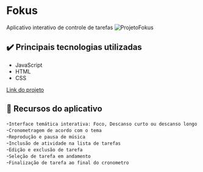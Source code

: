 # Fokus
Aplicativo interativo de controle de tarefas
![ProjetoFokus](https://github.com/user-attachments/assets/4a63cea8-d920-4a40-82fe-16181ebe4879)  


## ✔️ Principais tecnologias utilizadas

* JavaScript
* HTML
* CSS


<a href="https://projeto-fokus-hazel.vercel.app/"> Link do projeto <a/>

## 🔨 Recursos do aplicativo
-`Interface temática interativa: Foco, Descanso curto ou descanso longo`  
-`Cronometragem de acordo com o tema`  
-`Reprodução e pausa de música`  
-`Inclusão de atividade na lista de tarefas`  
-`Edição e exclusão de tarefa`  
-`Seleção de tarefa em andamento`  
-`Finalização de tarefa ao final do cronometro`  
